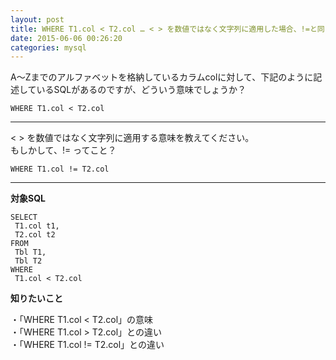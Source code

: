 ```yaml
---
layout: post
title: WHERE T1.col < T2.col … < > を数値ではなく文字列に適用した場合、!=と同じ結果を得る？
date: 2015-06-06 00:26:20
categories: mysql
---
```

<p>A～Zまでのアルファベットを格納しているカラムcolに対して、下記のように記述しているSQLがあるのですが、どういう意味でしょうか？</p>

<pre><code>WHERE T1.col &lt; T2.col
</code></pre>

<hr>

<p>&lt; > を数値ではなく文字列に適用する意味を教えてください。<br>
もしかして、!= ってこと？</p>

<pre><code>WHERE T1.col != T2.col
</code></pre>

<hr>

<p><strong>対象SQL</strong></p>

<pre><code>SELECT
 T1.col t1, 
 T2.col t2 
FROM
 Tbl T1, 
 Tbl T2 
WHERE
 T1.col &lt; T2.col 
</code></pre>

<p><strong>知りたいこと</strong></p>

<p>・「WHERE T1.col &lt; T2.col」の意味<br>
・「WHERE T1.col > T2.col」との違い<br>
・「WHERE T1.col != T2.col」との違い</p>
